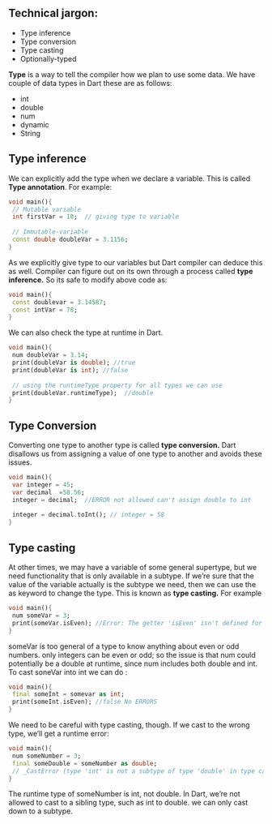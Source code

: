  ## Technical jargon:
 * Type inference
 * Type conversion
 * Type casting
 * Optionally-typed
 
 **Type** is a way to tell the compiler how we plan to use some data. We have couple of data types in Dart these are as follows:
 * int
 * double
 * num
 * dynamic
 * String

## Type inference

We can explicitly add the type when we declare a variable. This is called **Type annotation**. For example:

```Dart
void main(){
 // Mutable variable
 int firstVar = 10;  // giving type to variable
 
 // Immutable-variable
 const double doubleVar = 3.1156;
}
```

As we explicitly give type to our variables but Dart compiler can deduce this as well. Compiler can figure out on its own through a process called **type inference.** So its safe to modify above code as:
```dart
void main(){
 const doublevar = 3.14587; 
 const intVar = 78;
}
```

We can also check the type at runtime in Dart. 
```dart
void main(){
 num doubleVar = 3.14;
 print(doubleVar is double); //true
 print(doubleVar is int); //false
 
 // using the runtimeType property for all types we can use
 print(doubleVar.runtimeType);  //double
}
```

## Type Conversion
Converting one type to another type is called **type conversion.** Dart disallows us from assigning a value of one type to another and avoids these issues.

```dart
void main(){
 var integer = 45;
 var decimal  =58.56;
 integer = decimal;  //ERROR not allowed can't assign double to int
 
 integer = decimal.toInt(); // integer = 58
}
```

## Type casting
At other times, we may have a variable of some general supertype, but we need functionality that is only available in a subtype. If we’re sure that the value of the variable actually is the subtype we need, then we can use the as keyword to change the type. This is known as **type casting.**
For example
```dart
void main(){
 num someVar = 3;
 print(someVar.isEven); //Error: The getter 'isEven' isn't defined for the type 'num'
}
```
someVar is too general of a type to know anything about even or odd numbers. only integers can be even or odd; so the issue is that num could potentially be a double at runtime, since num includes both double and int. To cast soneVar into int we can do :
```dart
void main(){
 final someInt = somevar as int;
 print(someInt.isEven); //false No ERRORS
}
```

We need to be careful with type casting, though. If we cast to the wrong type, we’ll get a runtime error:
```dart
void main(){
 num someNumber = 3;
 final someDouble = someNumber as double;
 // _CastError (type 'int' is not a subtype of type 'double' in type cast)
}
```

The runtime type of someNumber is int, not double. In Dart, we’re not allowed to cast to a sibling type, such as int to double. we can only cast down to a subtype.
 

## 
